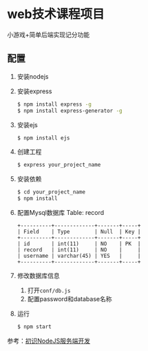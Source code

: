 # web技术课程项目
小游戏+简单后端实现记分功能

## 配置

1. 安装nodejs

2. 安装express
	```bash
	$ npm install express -g
	$ npm install express-generator -g
	```
3. 安装ejs
	```bash
	$ npm install ejs
	```

4. 创建工程
	```bash
	$ express your_project_name
	```

5. 安装依赖
	```bash
	$ cd your_project_name
	$ npm install
	```

6. 配置Mysql数据库
	Table: record
	```
	+----------+-------------+-------+-----+
	| Field    | Type        | Null  | Key |
	+----------+-------------+-------+-----+
	| id       | int(11)     | NO    | PK  |
	| record   | int(11)     | NO    |     |
	| username | varchar(45) | YES   |     |
	+----------+-------------+-------+-----+
	```

7. 修改数据库信息
	1. 打开```conf/db.js```
	2. 配置password和database名称
8. 运行
	```bash
	$ npm start
	```


参考：[初识NodeJS服务端开发](http://www.tuicool.com/articles/JfqYN3I)